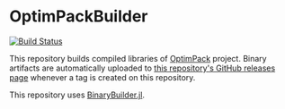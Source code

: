 # OptimPackBuilder

[![Build Status](https://travis-ci.com/emmt/OptimPackBuilder.svg?branch=master)](https://travis-ci.com/emmt/OptimPackBuilder)

This repository builds compiled libraries of
[OptimPack](https://github.com/emmt/OptimPack) project.  Binary artifacts
are automatically uploaded to [this repository's GitHub releases
page](https://github.com/emmt/OptimPackBuilder/releases) whenever a tag is
created on this repository.

This repository uses
[BinaryBuilder.jl](https://github.com/JuliaPackaging/BinaryBuilder.jl).
